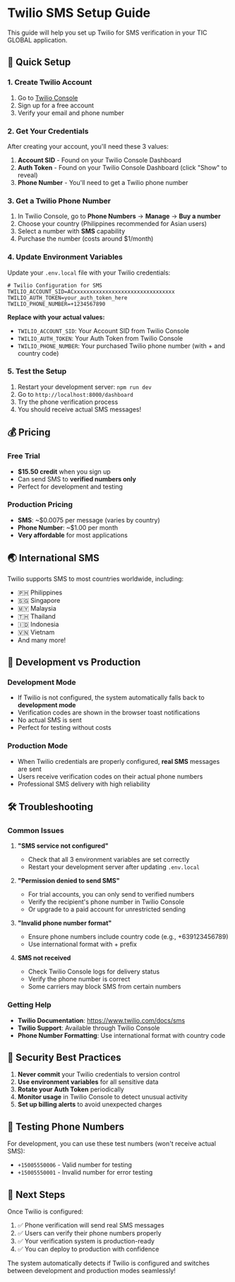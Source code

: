 # Twilio SMS Setup Guide

This guide will help you set up Twilio for SMS verification in your TIC GLOBAL application.

## 🚀 Quick Setup

### 1. Create Twilio Account

1. Go to [Twilio Console](https://console.twilio.com/)
2. Sign up for a free account
3. Verify your email and phone number

### 2. Get Your Credentials

After creating your account, you'll need these 3 values:

1. **Account SID** - Found on your Twilio Console Dashboard
2. **Auth Token** - Found on your Twilio Console Dashboard (click "Show" to reveal)
3. **Phone Number** - You'll need to get a Twilio phone number

### 3. Get a Twilio Phone Number

1. In Twilio Console, go to **Phone Numbers** → **Manage** → **Buy a number**
2. Choose your country (Philippines recommended for Asian users)
3. Select a number with **SMS** capability
4. Purchase the number (costs around $1/month)

### 4. Update Environment Variables

Update your `.env.local` file with your Twilio credentials:

```env
# Twilio Configuration for SMS
TWILIO_ACCOUNT_SID=ACxxxxxxxxxxxxxxxxxxxxxxxxxxxxxxxx
TWILIO_AUTH_TOKEN=your_auth_token_here
TWILIO_PHONE_NUMBER=+1234567890
```

**Replace with your actual values:**
- `TWILIO_ACCOUNT_SID`: Your Account SID from Twilio Console
- `TWILIO_AUTH_TOKEN`: Your Auth Token from Twilio Console  
- `TWILIO_PHONE_NUMBER`: Your purchased Twilio phone number (with + and country code)

### 5. Test the Setup

1. Restart your development server: `npm run dev`
2. Go to `http://localhost:8000/dashboard`
3. Try the phone verification process
4. You should receive actual SMS messages!

## 💰 Pricing

### Free Trial
- **$15.50 credit** when you sign up
- Can send SMS to **verified numbers only**
- Perfect for development and testing

### Production Pricing
- **SMS**: ~$0.0075 per message (varies by country)
- **Phone Number**: ~$1.00 per month
- **Very affordable** for most applications

## 🌏 International SMS

Twilio supports SMS to most countries worldwide, including:
- 🇵🇭 Philippines
- 🇸🇬 Singapore  
- 🇲🇾 Malaysia
- 🇹🇭 Thailand
- 🇮🇩 Indonesia
- 🇻🇳 Vietnam
- And many more!

## 🔧 Development vs Production

### Development Mode
- If Twilio is not configured, the system automatically falls back to **development mode**
- Verification codes are shown in the browser toast notifications
- No actual SMS is sent
- Perfect for testing without costs

### Production Mode  
- When Twilio credentials are properly configured, **real SMS** messages are sent
- Users receive verification codes on their actual phone numbers
- Professional SMS delivery with high reliability

## 🛠️ Troubleshooting

### Common Issues

1. **"SMS service not configured"**
   - Check that all 3 environment variables are set correctly
   - Restart your development server after updating `.env.local`

2. **"Permission denied to send SMS"**
   - For trial accounts, you can only send to verified numbers
   - Verify the recipient's phone number in Twilio Console
   - Or upgrade to a paid account for unrestricted sending

3. **"Invalid phone number format"**
   - Ensure phone numbers include country code (e.g., +639123456789)
   - Use international format with + prefix

4. **SMS not received**
   - Check Twilio Console logs for delivery status
   - Verify the phone number is correct
   - Some carriers may block SMS from certain numbers

### Getting Help

- **Twilio Documentation**: https://www.twilio.com/docs/sms
- **Twilio Support**: Available through Twilio Console
- **Phone Number Formatting**: Use international format with country code

## 🔐 Security Best Practices

1. **Never commit** your Twilio credentials to version control
2. **Use environment variables** for all sensitive data
3. **Rotate your Auth Token** periodically
4. **Monitor usage** in Twilio Console to detect unusual activity
5. **Set up billing alerts** to avoid unexpected charges

## 📱 Testing Phone Numbers

For development, you can use these test numbers (won't receive actual SMS):
- `+15005550006` - Valid number for testing
- `+15005550001` - Invalid number for error testing

## 🎯 Next Steps

Once Twilio is configured:
1. ✅ Phone verification will send real SMS messages
2. ✅ Users can verify their phone numbers properly  
3. ✅ Your verification system is production-ready
4. ✅ You can deploy to production with confidence

The system automatically detects if Twilio is configured and switches between development and production modes seamlessly!
